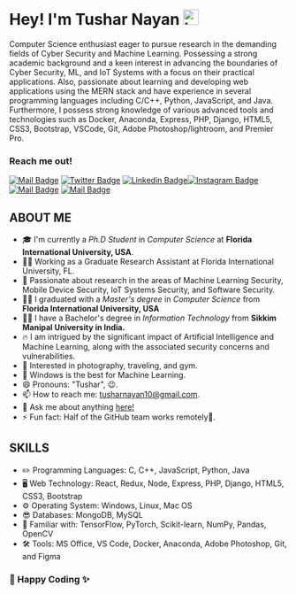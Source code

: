 # Hey! I'm Tushar Nayan <img src="https://user-images.githubusercontent.com/1303154/88677602-1635ba80-d120-11ea-84d8-d263ba5fc3c0.gif" width="28px" alt="hi">

Computer Science enthusiast eager to pursue research in the demanding fields of Cyber Security and Machine Learning. Possessing a strong academic background and a keen interest in advancing the boundaries of Cyber Security, ML, and IoT Systems with a focus on their practical applications. Also, passionate about learning and developing web applications using the MERN stack and have experience in several programming languages including C/C++, Python, JavaScript, and Java. Furthermore, I possess strong knowledge of various advanced tools and technologies such as Docker, Anaconda, Express, PHP, Django, HTML5, CSS3, Bootstrap, VSCode, Git, Adobe Photoshop/lightroom, and Premier Pro. 

### Reach me out! 
[![Mail Badge](https://img.shields.io/badge/Gmail-D14836?style=for-the-badge&logo=gmail&logoColor=white)](mailto:tusharnayan10@gmail.com) [![Twitter Badge](https://img.shields.io/badge/Twitter-1DA1F2?style=for-the-badge&logo=twitter&logoColor=white)](https://twitter.com/tusharnayan2610)
[![Linkedin Badge](https://img.shields.io/badge/LinkedIn-0077B5?style=for-the-badge&logo=linkedin&logoColor=white)](https://www.linkedin.com/in/tushar-nayan-8a384a167/)[![Instagram Badge](https://img.shields.io/badge/Instagram-E4405F?style=for-the-badge&logo=instagram&logoColor=white)](https://www.instagram.com/tushar_nayan/)
 [![Mail Badge](https://img.shields.io/badge/Facebook-1877F2?style=for-the-badge&logo=facebook&logoColor=white)](https://www.facebook.com/profile.php?id=100004086172247) [![Mail Badge](https://img.shields.io/badge/-Behance-blue?style=for-the-badge&logo=behance&logoColor=white)](https://www.behance.net/tusharnayan) 

<!-- TODO: Add last video link -->

## ABOUT ME
- 🎓 I'm currently a *Ph.D Student* in *Computer Science* at **Florida International University, USA**.
- 👨‍💻 Working as a Graduate Research Assistant at Florida International University, FL.
- 🔭 Passionate about research in the areas of Machine Learning Security, Mobile Device Security, IoT Systems Security, and Software Security.
- 👨‍🎓 I graduated with a *Master's degree* in *Computer Science* from **Florida International University, USA**
- 👨‍🎓 I have a Bachelor's degree in *Information Technology* from **Sikkim Manipal University in India.**
- 🔥 I am intrigued by the significant impact of Artificial Intelligence and Machine Learning, along with the associated security concerns and vulnerabilities.
- 🤩 Interested in photography, traveling, and gym.
- 🙊 Windows is the best for Machine Learning.
- 😄 Pronouns: "Tushar", 😉.
- 📫 How to reach me: tusharnayan10@gmail.com.
- 💬 Ask me about anything [here!](https://github.com/tusharnayan10/tusharnayan10/issues)
- ⚡ Fun fact: Half of the GitHub team works remotely🙌.

## SKILLS 

- ✏️ Programming Languages: C, C++, JavaScript, Python, Java
- 🖥️ Web Technology: React, Redux, Node, Express, PHP, Django, HTML5, CSS3, Bootstrap
- ⚙️ Operating System: Windows, Linux, Mac OS
- 😎 Databases: MongoDB, MySQL
- 🙌 Familiar with: TensorFlow, PyTorch, Scikit-learn, NumPy, Pandas, OpenCV
- 🛠 Tools: MS Office, VS Code, Docker, Anaconda, Adobe Photoshop, Git, and Figma

### 🥰 Happy Coding ✨
<br>



  
